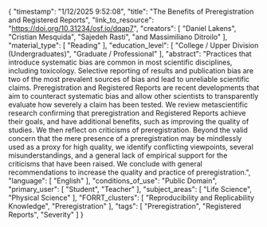 {
    "timestamp": "1/12/2025 9:52:08",
    "title": "The Benefits of Preregistration and Registered Reports",
    "link_to_resource": "https://doi.org/10.31234/osf.io/dqap7",
    "creators": [
        "Daniel Lakens",
        "Cristian Mesquida",
        "Sajedeh Rasti",
        "and Massimiliano Ditroilo"
    ],
    "material_type": [
        "Reading"
    ],
    "education_level": [
        "College / Upper Division (Undergraduates)",
        "Graduate / Professional"
    ],
    "abstract": "Practices that introduce systematic bias are common in most scientific disciplines, including toxicology. Selective reporting of results and publication bias are two of the most prevalent sources of bias and lead to unreliable scientific claims. Preregistration and Registered Reports are recent developments that aim to counteract systematic bias and allow other scientists to transparently evaluate how severely a claim has been tested. We review metascientific research confirming that preregistration and Registered Reports achieve their goals, and have additional benefits, such as improving the quality of studies. We then reflect on criticisms of preregistration. Beyond the valid concern that the mere presence of a preregistration may be mindlessly used as a proxy for high quality, we identify conflicting viewpoints, several misunderstandings, and a general lack of empirical support for the criticisms that have been raised. We conclude with general recommendations to increase the quality and practice of preregistration.",
    "language": [
        "English"
    ],
    "conditions_of_use": "Public Domain",
    "primary_user": [
        "Student",
        "Teacher"
    ],
    "subject_areas": [
        "Life Science",
        "Physical Science"
    ],
    "FORRT_clusters": [
        "Reproducibility and Replicability Knowledge",
        "Preregistration"
    ],
    "tags": [
        "Preregistration",
        "Registered Reports",
        "Severity"
    ]
}